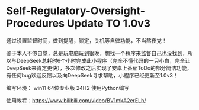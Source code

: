 # Self-Regulatory-Oversight-Procedures Update TO 1.0v3
通过设置监督时间，做到提醒，锁定，关机等自律功能，不当熬夜党！

鉴于本人不够自觉，总是玩电脑玩到很晚，想找一个程序来监督自己也没找到，所以与DeepSeek总耗时6个小时完成此小程序（完全不懂代码的一只小白，完全让DeepSeek来肯定更快），多次修改之后实现了安卓上番茄ToDo的部分简洁功能，有任何bug欢迎反馈以及向DeepSeek寻求帮助，小程序已经更新至1.0v3！

编写环境：
win11 64位专业版 24H2 使用Python编写

使用教程：https://www.bilibili.com/video/BV1mkA2erELh/
